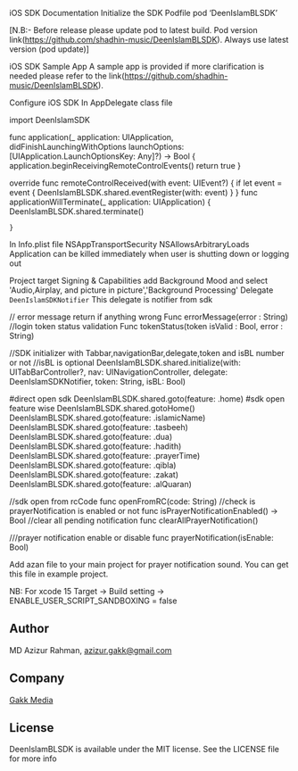 iOS SDK Documentation 
Initialize the SDK
Podfile
pod ‘DeenIslamBLSDK’

[N.B:- Before release please update pod to latest build. Pod version link(https://github.com/shadhin-music/DeenIslamBLSDK). Always use latest version (pod update)]

iOS SDK Sample App
A sample app is provided if more clarification is needed please refer to the link(https://github.com/shadhin-music/DeenIslamBLSDK).

Configure iOS SDK
In AppDelegate class file

import DeenIslamSDK


func application(_ application: UIApplication, didFinishLaunchingWithOptions launchOptions: [UIApplication.LaunchOptionsKey: Any]?) -> Bool {
application.beginReceivingRemoteControlEvents()
 	return true
}

override func remoteControlReceived(with event: UIEvent?) {
if let event = event {
 		DeenIslamBLSDK.shared.eventRegister(with: event)
}
}
func applicationWillTerminate(_ application: UIApplication) {
         DeenIslamBLSDK.shared.terminate()

    }

In Info.plist file
<key>NSAppTransportSecurity</key>
<dict>
<key>NSAllowsArbitraryLoads</key>
<true/>
</dict>
<key> Application can be killed immediately when user is shutting down or logging out</key>
<false/>


Project target Signing & Capabilities 
add Background Mood and select 'Audio,Airplay, and picture in picture','Background Processing'
Delegate `DeenIslamSDKNotifier`
This delegate is notifier from sdk 

// error message return if anything wrong 
Func errorMessage(error : String) 
//login token status validation 
Func tokenStatus(token isValid : Bool, error : String) 

//SDK initializer with  Tabbar,navigationBar,delegate,token and isBL number or not
//isBL is optional 
DeenIslamBLSDK.shared.initialize(with: UITabBarController?, nav: UINavigationController, delegate: DeenIslamSDKNotifier, token: String, isBL: Bool) 

#direct open sdk 
DeenIslamBLSDK.shared.goto(feature: .home)
#sdk open feature wise 
DeenIslamBLSDK.shared.gotoHome()
DeenIslamBLSDK.shared.goto(feature: .islamicName)
DeenIslamBLSDK.shared.goto(feature: .tasbeeh)
DeenIslamBLSDK.shared.goto(feature: .dua)
DeenIslamBLSDK.shared.goto(feature: .hadith)
DeenIslamBLSDK.shared.goto(feature: .prayerTime)
DeenIslamBLSDK.shared.goto(feature: .qibla)
DeenIslamBLSDK.shared.goto(feature: .zakat)
DeenIslamBLSDK.shared.goto(feature: .alQuaran)


//sdk open from rcCode 
func openFromRC(code: String)
//check is prayerNotification is enabled or not 
func isPrayerNotificationEnabled() -> Bool
//clear all pending notification
func clearAllPrayerNotification()

///prayer notification enable or disable 
func prayerNotification(isEnable: Bool)

Add azan file to your main project for prayer notification sound. You can get this file in example project. 

NB: 
For xcode 15
Target -> Build setting -> ENABLE_USER_SCRIPT_SANDBOXING = false

## Author

MD Azizur Rahman, azizur.gakk@gmail.com

## Company

[Gakk Media](https://gakkmedia.com)

## License

DeenIslamBLSDK is available under the MIT license. See the LICENSE file for more info

